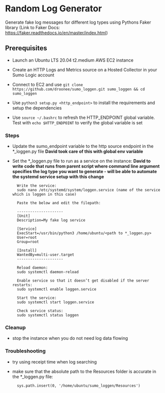 # Random Log Generator
Generate fake log messages for different log types using Pythons Faker library (Link to Faker Docs: https://faker.readthedocs.io/en/master/index.html)

## Prerequisites
- Launch an Ubuntu LTS 20.04 t2.medium AWS EC2 instance
       
- Create an HTTP Logs and Metrics source on a Hosted Collector in your Sumo Logic account

- Connect to EC2 and use `git clone https://github.com/droonee/sumo_loggen.git sumo_loggen && cd sumo_loggen`

- Use `python3 setup.py <http_endpoint>` to install the requirements and setup the dependencies

- Use `source ~/.bashrc` to refresh the HTTP_ENDPOINT global variable.  Test with `echo $HTTP_ENDPOINT` to verify the global variable is set

### Steps
- Update the sumo_endpoint variable to the http source endpoint in the *_loggen.py file **David took care of this with global env variable**
- Set the *_loggen.py file to run as a service on the instance: **David to write code that runs from parent script where command line argument specifies the log type you want to generate - will be able to automate the systemd service setup with this change**

        Write the service:
        sudo nano /etc/systemd/system/loggen.service (name of the service which is loggen in this case)

        Paste the below and edit the filepath:
        
        ---------------------
        [Unit]
        Description=My fake log service

        [Service]
        ExecStart=/usr/bin/python3 /home/ubuntu/<path to *_loggen.py>
        User=root
        Group=root

        [Install]
        WantedBy=multi-user.target
        ---------------------

        Reload daemon:
        sudo systemctl daemon-reload

        Enable service so that it doesn’t get disabled if the server restarts:
        sudo systemctl enable loggen.service

        Start the service:
        sudo systemctl start loggen.service

        Check service status:
        sudo systemctl status loggen

### Cleanup
- stop the instance when you do not need log data flowing

### Troubleshooting
- try using receipt time when log searching

- make sure that the absolute path to the Resources folder is accurate in the *_loggen.py file:
        
        sys.path.insert(0, '/home/ubuntu/sumo_loggen/Resources')

